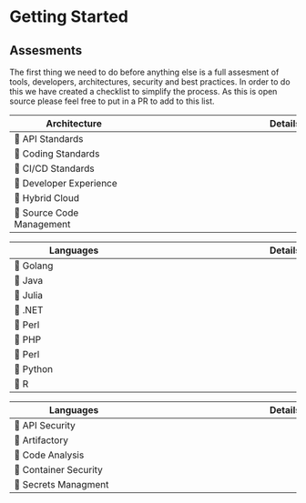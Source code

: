 # Getting Started

## Assesments

The first thing we need to do before anything else is a full assesment of tools, developers, architectures, security and best practices. In order to do this we have created a checklist to simplify the process. As this is open source please feel free to put in a PR to add to this list.

| <html><div style="width:210px">Architecture</div> | <div style="width:500px">Details</div> |
|---------------------------------------------------|----------------------------------------|
| :black_square_button: API Standards               |                                        |
| :black_square_button: Coding Standards            |                                        |
| :black_square_button: CI/CD Standards             |                                        |
| :black_square_button: Developer Experience        |                                        |
| :black_square_button: Hybrid Cloud                |                                        |
| :black_square_button: Source Code Management      |                                        |

| <div style="width:210px">Languages</div> | <div style="width:500px">Details</div> |
|------------------------------------------|----------------------------------------|
| :black_square_button: Golang             |                                        |
| :black_square_button: Java               |                                        |
| :black_square_button: Julia              |                                        |
| :black_square_button: .NET               |                                        |
| :black_square_button: Perl               |                                        |
| :black_square_button: PHP                |                                        |
| :black_square_button: Perl               |                                        |
| :black_square_button: Python             |                                        |
| :black_square_button: R                  |                                        |

| <div style="width:210px">Languages</div> | <div style="width:500px">Details</div> |
|------------------------------------------|----------------------------------------|
| :black_square_button: API Security       |                                        |
| :black_square_button: Artifactory        |                                        |
| :black_square_button: Code Analysis      |                                        |
| :black_square_button: Container Security |                                        |
| :black_square_button: Secrets Managment  |                                        |
